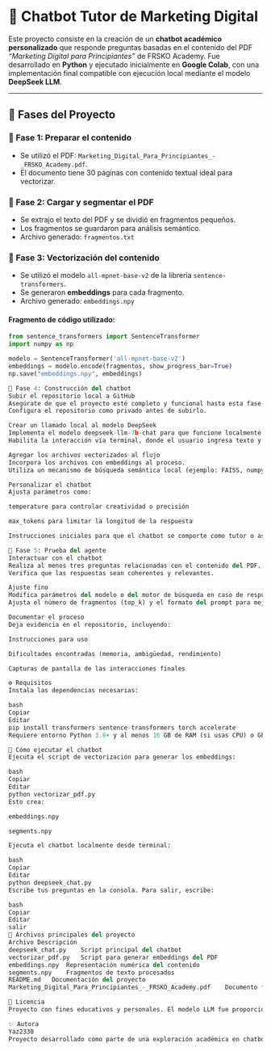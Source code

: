 # 🤖 Chatbot Tutor de Marketing Digital

Este proyecto consiste en la creación de un **chatbot académico personalizado** que responde preguntas basadas en el contenido del PDF _“Marketing Digital para Principiantes”_ de FRSKO Academy. Fue desarrollado en **Python** y ejecutado inicialmente en **Google Colab**, con una implementación final compatible con ejecución local mediante el modelo **DeepSeek LLM**.

---

## 🧩 Fases del Proyecto

### 📁 Fase 1: Preparar el contenido
- Se utilizó el PDF: `Marketing_Digital_Para_Principiantes_-_FRSKO_Academy.pdf`.
- El documento tiene 30 páginas con contenido textual ideal para vectorizar.

### 📄 Fase 2: Cargar y segmentar el PDF
- Se extrajo el texto del PDF y se dividió en fragmentos pequeños.
- Los fragmentos se guardaron para análisis semántico.
- Archivo generado: `fragmentos.txt`

### 🧠 Fase 3: Vectorización del contenido
- Se utilizó el modelo `all-mpnet-base-v2` de la librería `sentence-transformers`.
- Se generaron **embeddings** para cada fragmento.
- Archivo generado: `embeddings.npy`

#### Fragmento de código utilizado:

```python
from sentence_transformers import SentenceTransformer
import numpy as np

modelo = SentenceTransformer('all-mpnet-base-v2')
embeddings = modelo.encode(fragmentos, show_progress_bar=True)
np.save("embeddings.npy", embeddings)

🤖 Fase 4: Construcción del chatbot
Subir el repositorio local a GitHub
Asegúrate de que el proyecto esté completo y funcional hasta esta fase.
Configura el repositorio como privado antes de subirlo.

Crear un llamado local al modelo DeepSeek
Implementa el modelo deepseek-llm-7b-chat para que funcione localmente desde un script.
Habilita la interacción vía terminal, donde el usuario ingresa texto y recibe respuestas.

Agregar los archivos vectorizados al flujo
Incorpora los archivos con embeddings al proceso.
Utiliza un mecanismo de búsqueda semántica local (ejemplo: FAISS, numpy) para conectar preguntas con fragmentos relevantes del PDF.

Personalizar el chatbot
Ajusta parámetros como:

temperature para controlar creatividad o precisión

max_tokens para limitar la longitud de la respuesta

Instrucciones iniciales para que el chatbot se comporte como tutor o asistente académico

🧪 Fase 5: Prueba del agente
Interactuar con el chatbot
Realiza al menos tres preguntas relacionadas con el contenido del PDF.
Verifica que las respuestas sean coherentes y relevantes.

Ajuste fino
Modifica parámetros del modelo o del motor de búsqueda en caso de respuestas imprecisas.
Ajusta el número de fragmentos (top_k) y el formato del prompt para mejorar la interacción.

Documentar el proceso
Deja evidencia en el repositorio, incluyendo:

Instrucciones para uso

Dificultades encontradas (memoria, ambigüedad, rendimiento)

Capturas de pantalla de las interacciones finales

⚙️ Requisitos
Instala las dependencias necesarias:

bash
Copiar
Editar
pip install transformers sentence-transformers torch accelerate
Requiere entorno Python 3.8+ y al menos 16 GB de RAM (si usas CPU) o GPU compatible para eficiencia.

🧪 Cómo ejecutar el chatbot
Ejecuta el script de vectorización para generar los embeddings:

bash
Copiar
Editar
python vectorizar_pdf.py
Esto crea:

embeddings.npy

segments.npy

Ejecuta el chatbot localmente desde terminal:

bash
Copiar
Editar
python deepseek_chat.py
Escribe tus preguntas en la consola. Para salir, escribe:

bash
Copiar
Editar
salir
📁 Archivos principales del proyecto
Archivo	Descripción
deepseek_chat.py	Script principal del chatbot
vectorizar_pdf.py	Script para generar embeddings del PDF
embeddings.npy	Representación numérica del contenido
segments.npy	Fragmentos de texto procesados
README.md	Documentación del proyecto
Marketing_Digital_Para_Principiantes_-_FRSKO_Academy.pdf	Documento fuente

📝 Licencia
Proyecto con fines educativos y personales. El modelo LLM fue proporcionado por DeepSeek AI.

✨ Autora
Yaz2330
Proyecto desarrollado como parte de una exploración académica en chatbots personalizados con enfoque en educación digital.
